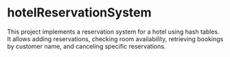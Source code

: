 # hotelReservationSystem
 This project implements a reservation system for a hotel using hash tables. It allows adding reservations, checking room availability, retrieving bookings by customer name, and canceling specific reservations.
